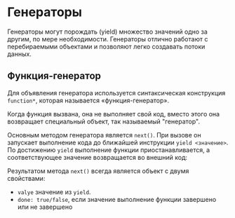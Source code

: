 # Генераторы

Генераторы могут порождать (yield) множество значений одно за другим, по мере необходимости. Генераторы отлично работают с перебираемыми объектами и позволяют легко создавать потоки данных.

## Функция-генератор

Для объявления генератора используется синтаксическая конструкция `function*`, которая называется «функция-генератор».

Когда функция вызвана, она не выполняет свой код, вместо этого она возвращает специальный объект, так называемый "генератор".

Основным методом генератора является `next()`. При вызове он запускает выполнение кода до ближайшей инструкции `yield <значение>`. По достижению `yield` выполнение функции приостанавливается, а соответствующее значение возвращается во внешний код:

Результатом метода `next()` всегда является объект с двумя свойствами:

- `valye` значение из `yield`.
- `done: true/false`, если значение выполнение функции завершено или не завершено


